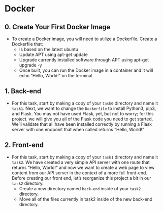 # Docker

## 0. Create Your First Docker Image
- To create a Docker image, you will need to utilize a Dockerfile. Create a Dockerfile that:
	- Is based on the latest ubuntu
	- Update APT using apt-get update
	- Upgrade currently installed software through APT using apt-get upgrade -y
	- Once built, you can run the Docker image in a container and it will echo “Hello, World!” on the terminal.

## 1. Back-end
- For this task, start by making a copy of your `task0` directory and name it `task1`. Next, we want to change the `Dockerfile` to install Python3, pip3, and Flask. You may not have used Flask, yet, but not to worry; for this project, we will give you all of the Flask code you need to get started. We’ll validate that all have been installed correctly by running a Flask server with one endpoint that when called returns “Hello, World!”

## 2. Front-end
- For this task, start by making a copy of your `task1` directory and name it `task2`. We have created a very simple API server with one route that returns “Hello, World!” and now we want to create a web page to view content from our API server in the context of a more full front-end. Before creating our front end, let’s reorganize this project a bit in our `task2` directory.
	- Create a new directory named `back-end` inside of your `task2` directory.
	- Move all of the files currently in task2 inside of the new back-end directory.
